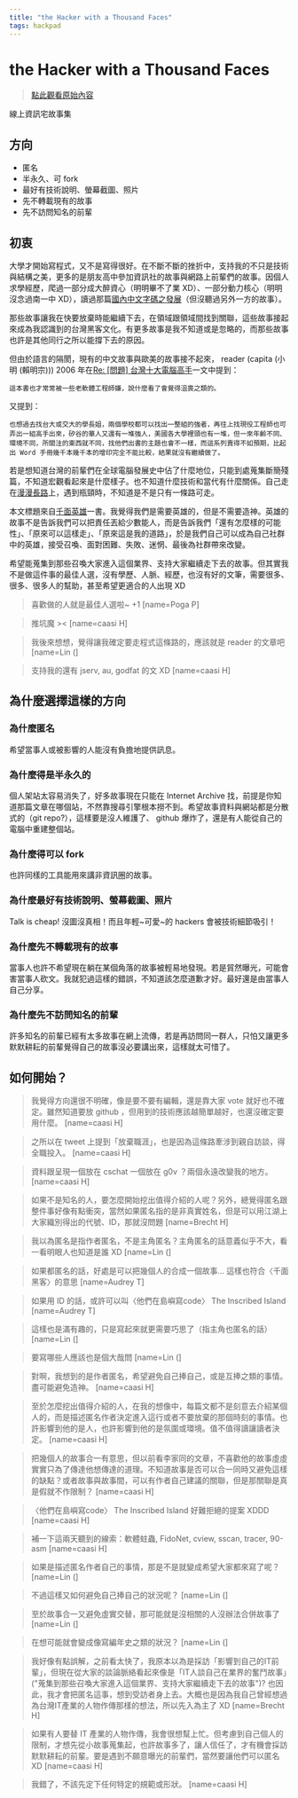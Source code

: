 ```yaml
---
title: "the Hacker with a Thousand Faces"
tags: hackpad
---
```


# the Hacker with a Thousand Faces

> [點此觀看原始內容](https://g0v.hackpad.tw/TrsZW8C53rC)

線上資訊宅故事集

## 方向


- 匿名
- 半永久、可 fork
- 最好有技術說明、螢幕截圖、照片
- 先不轉載現有的故事
- 先不訪問知名的前輩

## 初衷


大學才開始寫程式，又不是寫得很好。在不斷不斷的挫折中，支持我的不只是技術與結構之美，更多的是朋友高中參加資訊社的故事與網路上前輩們的故事。因個人求學經歷，爬過一部分成大醉資心（明明畢不了業 XD）、一部分動力核心（明明沒念過南一中 XD），讀過那篇[國內中文字碼之發展](http://shann.idv.tw/Chinese/bbs97.html)（但沒聽過另外一方的故事）。

那些故事讓我在快要放棄時能繼續下去，在領域跟領域間找到關聯，這些故事接起來成為我認識到的台灣黑客文化。有更多故事是我不知道或是忽略的，而那些故事也許是其他同行之所以能撐下去的原因。

但由於語言的隔閡，現有的中文故事與歐美的故事接不起來， reader (capita (小明 (賴明宗))) 2006 年在[Re: \[問題\] 台灣十大電腦高手](https://www.ptt.cc/bbs/CSSE/M.1139425930.A.1A2.html)一文中提到：

```
這本書也才常常被一些老軟體工程師嫌，說什麼看了會覺得沮喪之類的。

```
又提到：

```
也想過去找台大或交大的學長姐，兩個學校都可以找出一整組的強者，再往上找現役工程師也可弄出一組高手出來，矽谷的華人又還有一堆強人，美國各大學裡頭也有一堆，但一來年齡不同、環境不同，所關注的東西就不同，找他們出書的主題也會不一樣，而這系列賣得不如預期，比起出 Word 手冊幾千本幾千本的增印完全不能比較，結果就沒有繼續做了。

```
若是想知道台灣的前輩們在全球電腦發展史中佔了什麼地位，只能到處蒐集斷簡殘篇，不知道宏觀看起來是什麼樣子。也不知道什麼技術和當代有什麼關係。自己走在[漫漫長路](http://www.tenlong.com.tw/items/986276256X?item_id=338410)上，遇到瓶頸時，不知道是不是只有一條路可走。

本文標題來自[千面英雄](http://tedxtaipei.com/articles/what-makes-a-hero/)一書。我覺得我們是需要英雄的，但是不需要造神。英雄的故事不是告訴我們可以把責任丟給少數能人，而是告訴我們「還有怎麼樣的可能性」、「原來可以這樣走」、「原來這是我的道路」，於是我們自己可以成為自己社群中的英雄，接受召喚、面對困難、失敗、迷惘、最後為社群帶來改變。

希望能蒐集到那些召喚大家進入這個業界、支持大家繼續走下去的故事。但其實我不是做這件事的最佳人選，沒有學歷、人脈、經歷，也沒有好的文筆，需要很多、很多、很多人的幫助，甚至希望更適合的人出現 XD
> 喜歡做的人就是最佳人選啦~ +1
> [name=Poga P]

> 推坑魔 ><
> [name=caasi H]

> 我後來想想，覺得讓我確定要走程式這條路的，應該就是 reader 的文章吧
> [name=Lin (]

> 支持我的還有 jserv, au, godfat 的文 XD
> [name=caasi H]


## 為什麼選擇這樣的方向


### 為什麼匿名


希望當事人或被影響的人能沒有負擔地提供訊息。

### 為什麼得是半永久的


個人架站太容易消失了，好多故事現在只能在 Internet Archive 找，前提是你知道那篇文章在哪個站，不然靠搜尋引擎根本撈不到。希望故事資料與網站都是分散式的（git repo?），這樣要是沒人維護了、 github 爆炸了，還是有人能從自己的電腦中重建整個站。

### 為什麼得可以 fork


也許同樣的工具能用來講非資訊圈的故事。

### 為什麼最好有技術說明、螢幕截圖、照片


Talk is cheap! 沒圖沒真相！而且年輕~可愛~的 hackers 會被技術細節吸引！

### 為什麼先不轉載現有的故事


當事人也許不希望現在躺在某個角落的故事被輕易地發現。若是貿然曝光，可能會害當事人砍文。我就犯過這樣的錯誤，不知道該怎麼道歉才好。最好還是由當事人自己分享。

### 為什麼先不訪問知名的前輩


許多知名的前輩已經有太多故事在網上流傳，若是再訪問同一群人，只怕又讓更多默默耕耘的前輩覺得自己的故事沒必要講出來，這樣就太可惜了。

## 如何開始？


> 我覺得方向還很不明確，像是要不要有編輯，還是靠大家 vote 就好也不確定。雖然知道要放 github ，但用到的技術應該越簡單越好，也還沒確定要用什麼。
> [name=caasi H]

> 之所以在 tweet 上提到「放棄職涯」，也是因為這條路牽涉到親自訪談，得全職投入。
> [name=caasi H]

> 資料跟呈現一個放在 cschat 一個放在 g0v ？兩個永遠改變我的地方。
> [name=caasi H]

> 如果不是知名的人，要怎麼開始挖出值得介紹的人呢？另外，總覺得匿名跟整件事好像有點衝突，當然如果匿名指的是非真實姓名，但是可以用江湖上大家織別得出的代號、ID，那就沒問題
> [name=Brecht H]

> 我以為匿名是指作者匿名，不是主角匿名？主角匿名的話意義似乎不大，看一看明眼人也知道是誰 XD
> [name=Lin (]

> 如果都匿名的話，好處是可以把幾個人的合成一個故事... 這樣也符合〈千面黑客〉的意思
> [name=Audrey T]

> 如果用 ID 的話，或許可以叫〈他們在島嶼寫code〉 The Inscribed Island
> [name=Audrey T]

> 這樣也是滿有趣的，只是寫起來就更需要巧思了（指主角也匿名的話）
> [name=Lin (]

> 要寫哪些人應該也是個大哉問
> [name=Lin (]

> 對啊，我想到的是作者匿名，希望避免自己捧自己，或是互捧之類的事情。盡可能避免造神。
> [name=caasi H]

> 至於怎麼挖出值得介紹的人，在我的想像中，每篇文都不是刻意去介紹某個人的，而是描述匿名作者決定進入這行或者不要放棄的那個時刻的事情。也許影響到他的是人，也許影響到他的是氛圍或環境。值不值得讀讓讀者決定。
> [name=caasi H]

> 把幾個人的故事合一有意思，但以前看李家同的文章，不喜歡他的故事虛虛實實只為了傳達他想傳達的道理。不知道故事是否可以合一同時又避免這樣的缺點？或者故事與故事間，可以有作者自己建議的關聯，但是那關聯是真是假就不作限制？
> [name=caasi H]

> 〈他們在島嶼寫code〉 The Inscribed Island 好難拒絕的提案 XDDD
> [name=caasi H]

> 補一下這兩天聽到的線索：軟體蛀蟲, FidoNet, cview, sscan, tracer, 90-asm
> [name=caasi H]

> 如果是描述匿名作者自己的事情，那是不是就變成希望大家都來寫了呢？
> [name=Lin (]

> 不過這樣又如何避免自己捧自己的狀況呢？
> [name=Lin (]

> 至於故事合一又避免虛實交替，那可能就是沒相關的人沒辦法合併故事了
> [name=Lin (]

> 在想可能就會變成像寫編年史之類的狀況？
> [name=Lin (]

> 我好像有點誤解，之前看太快了，我原本以為是採訪「影響到自己的IT前輩」，但現在從大家的談論脈絡看起來像是「IT人談自己在業界的奮鬥故事」("蒐集到那些召喚大家進入這個業界、支持大家繼續走下去的故事")? 也因此，我才會把匿名這事，想到受訪者身上去。大概也是因為我自己曾經想過為台灣IT產業的人物作傳那樣的想法，所以先入為主了 XD
> [name=Brecht H]

> 如果有人要替 IT 產業的人物作傳，我會很想幫上忙。但考慮到自己個人的限制，才想先從小故事蒐集起，也許故事多了，讓人信任了，才有機會採訪默默耕耘的前輩。要是遇到不願意曝光的前輩們，當然要讓他們可以匿名 XD
> [name=caasi H]

> 我錯了，不該先定下任何特定的規範或形狀。
> [name=caasi H]


